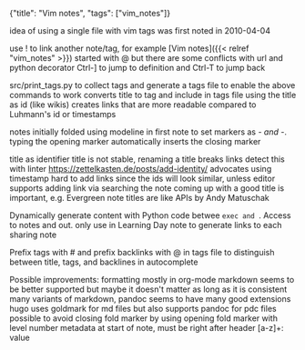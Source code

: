{"title": "Vim notes", "tags": ["vim_notes"]}

idea of using a single file with vim tags was first noted in 2010-04-04

use ! to link another note/tag, for example [Vim notes]({{< relref "vim_notes" >}})
  started with @ but there are some conflicts with url and python decorator
  Ctrl-] to jump to definition and Ctrl-T to jump back

src/print_tags.py to collect tags and generate a tags file to enable the above commands to work
  converts title to tag and include in tags file
  using the title as id (like wikis) creates links that are more readable compared to Luhmann's id or timestamps

notes initially folded using modeline in first note to set markers as *- and -*.
typing the opening marker automatically inserts the closing marker

title as identifier
  title is not stable, renaming a title breaks links
    detect this with linter
  https://zettelkasten.de/posts/add-identity/ advocates using timestamp
    hard to add links since the ids will look similar, unless editor supports adding link via searching the note
  coming up with a good title is important, e.g. Evergreen note titles are like APIs by Andy Matuschak

Dynamically generate content with Python code betwee ```exec and ```. Access to notes and out.
  only use in Learning Day note to generate links to each sharing note

Prefix tags with # and prefix backlinks with @ in tags file
  to distinguish between title, tags, and backlines in autocomplete

Possible improvements:
  formatting mostly in org-mode
    markdown seems to be better supported but maybe it doesn't matter as long as it is consistent
    many variants of markdown, pandoc seems to have many good extensions
    hugo uses goldmark for md files but also supports pandoc for pdc files
  possible to avoid closing fold marker by using opening fold marker with level number
  metadata at start of note, must be right after header
    [a-z]+: value
